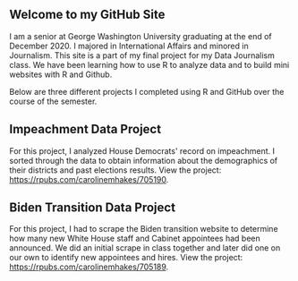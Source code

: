 ## Welcome to my GitHub Site 
I am a senior at George Washington University graduating at the end of December 2020. I majored in International Affairs and minored in Journalism. This site is a part of my final project for my Data Journalism class. We have been learning how to use R to analyze data and to build mini websites with R and Github. 

Below are three different projects I completed using R and GitHub over the course of the semester.


## Impeachment Data Project
For this project, I analyzed House Democrats' record on impeachment. I sorted through the data to obtain information about the demographics of their districts and past elections results.
View the project: https://rpubs.com/carolinemhakes/705190.

## Biden Transition Data Project 
For this project, I had to scrape the Biden transition website to determine how many new White House staff and Cabinet appointees had been announced. We did an initial scrape in class together and later did one on our own to identify new appointees and hires.
View the project: https://rpubs.com/carolinemhakes/705189. 
```
